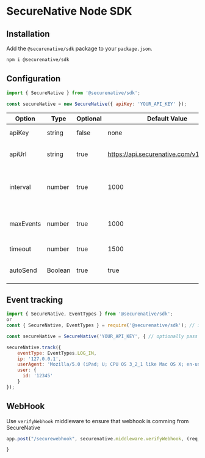 # SecureNative Node SDK

## Installation

Add the `@securenative/sdk` package to your `package.json`.

```bash
npm i @securenative/sdk
```

## Configuration

```js
import { SecureNative } from '@securenative/sdk';

const secureNative = new SecureNative({ apiKey: 'YOUR_API_KEY' });
```

| Option | Type | Optional | Default Value | Description |
| -------| -------| -------| -------| -------------------------------------------------|
| apiKey | string | false | none | SecureNative api key |
| apiUrl | string | true | https://api.securenative.com/v1/collector | Default api base address|
| interval| number | true | 1000 | Default interval for SDK to try to persist events|  
| maxEvents | number | true | 1000 | Max in-memory events queue| 
| timeout | number | true | 1500 | API call timeout in ms|
| autoSend | Boolean | true | true | Should api auto send the events|

## Event tracking

```js
import { SecureNative, EventTypes } from '@securenative/sdk';
or
const { SecureNative, EventTypes } = require('@securenative/sdk'); // if your using ES5

const secureNative = SecureNative('YOUR_API_KEY', { // optionally pass params here  });

secureNative.track({
    eventType: EventTypes.LOG_IN,
    ip: '127.0.0.1',
    userAgent: 'Mozilla/5.0 (iPad; U; CPU OS 3_2_1 like Mac OS X; en-us) AppleWebKit/531.21.10 (KHTML, like Gecko) Mobile/7B405',
    user: {
      id: '12345'
    }
});
```

## WebHook

Use ```verifyWebhook``` middleware to ensure that webhook is comming from SecureNative

```js
app.post("/securewebhook", securenative.middleware.verifyWebhook, (req, res) => {

}
```
